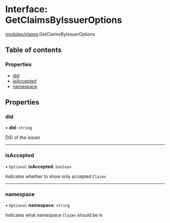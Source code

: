# Interface: GetClaimsByIssuerOptions

[modules/claims](../modules/modules_claims.md).GetClaimsByIssuerOptions

## Table of contents

### Properties

- [did](modules_claims.GetClaimsByIssuerOptions.md#did)
- [isAccepted](modules_claims.GetClaimsByIssuerOptions.md#isaccepted)
- [namespace](modules_claims.GetClaimsByIssuerOptions.md#namespace)

## Properties

### did

• **did**: `string`

DID of the issuer

___

### isAccepted

• `Optional` **isAccepted**: `boolean`

Indicates whether to show only accepted `Claims`

___

### namespace

• `Optional` **namespace**: `string`

Indicates what namespace `Claims` should be in

